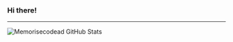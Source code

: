 ### Hi there! 
---
<img align="left" alt ="Memorisecodead GitHub Stats" src = "https://github-readme-stats.vercel.app/api?username=memorisecodead&text_color=false&theme=dark" />




